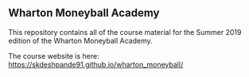 ## Wharton Moneyball Academy

This repository contains all of the course material for the Summer 2019 edition of the Wharton Moneyball Academy.

The course website is here: https://skdeshpande91.github.io/wharton_moneyball/
